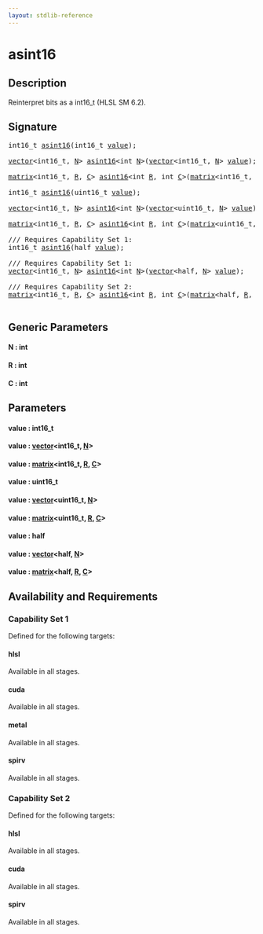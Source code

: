 ```yaml
---
layout: stdlib-reference
---
```


# asint16

## Description

Reinterpret bits as a int16_t (HLSL SM 6.2).




## Signature 

<pre>
int16_t <a href="asint16.html">asint16</a>(int16_t <a href="asint16.html#decl-value" class="code_param">value</a>);

<a href="../types/vector/index.html" class="code_type">vector</a>&lt;int16_t, <a href="asint16.html#decl-N" class="code_var">N</a>&gt; <a href="asint16.html">asint16</a>&lt;<span class="code_keyword">int</span> <a href="asint16.html#decl-N" class="code_var">N</a>&gt;(<a href="../types/vector/index.html" class="code_type">vector</a>&lt;int16_t, <a href="asint16.html#decl-N" class="code_var">N</a>&gt; <a href="asint16.html#decl-value" class="code_param">value</a>);

<a href="../types/matrix/index.html" class="code_type">matrix</a>&lt;int16_t, <a href="asint16.html#decl-R" class="code_var">R</a>, <a href="asint16.html#decl-C" class="code_var">C</a>&gt; <a href="asint16.html">asint16</a>&lt;<span class="code_keyword">int</span> <a href="asint16.html#decl-R" class="code_var">R</a>, <span class="code_keyword">int</span> <a href="asint16.html#decl-C" class="code_var">C</a>&gt;(<a href="../types/matrix/index.html" class="code_type">matrix</a>&lt;int16_t, <a href="asint16.html#decl-R" class="code_var">R</a>, <a href="asint16.html#decl-C" class="code_var">C</a>&gt; <a href="asint16.html#decl-value" class="code_param">value</a>);

int16_t <a href="asint16.html">asint16</a>(uint16_t <a href="asint16.html#decl-value" class="code_param">value</a>);

<a href="../types/vector/index.html" class="code_type">vector</a>&lt;int16_t, <a href="asint16.html#decl-N" class="code_var">N</a>&gt; <a href="asint16.html">asint16</a>&lt;<span class="code_keyword">int</span> <a href="asint16.html#decl-N" class="code_var">N</a>&gt;(<a href="../types/vector/index.html" class="code_type">vector</a>&lt;uint16_t, <a href="asint16.html#decl-N" class="code_var">N</a>&gt; <a href="asint16.html#decl-value" class="code_param">value</a>);

<a href="../types/matrix/index.html" class="code_type">matrix</a>&lt;int16_t, <a href="asint16.html#decl-R" class="code_var">R</a>, <a href="asint16.html#decl-C" class="code_var">C</a>&gt; <a href="asint16.html">asint16</a>&lt;<span class="code_keyword">int</span> <a href="asint16.html#decl-R" class="code_var">R</a>, <span class="code_keyword">int</span> <a href="asint16.html#decl-C" class="code_var">C</a>&gt;(<a href="../types/matrix/index.html" class="code_type">matrix</a>&lt;uint16_t, <a href="asint16.html#decl-R" class="code_var">R</a>, <a href="asint16.html#decl-C" class="code_var">C</a>&gt; <a href="asint16.html#decl-value" class="code_param">value</a>);

/// Requires Capability Set 1:
int16_t <a href="asint16.html">asint16</a>(<span class="code_keyword">half</span> <a href="asint16.html#decl-value" class="code_param">value</a>);

/// Requires Capability Set 1:
<a href="../types/vector/index.html" class="code_type">vector</a>&lt;int16_t, <a href="asint16.html#decl-N" class="code_var">N</a>&gt; <a href="asint16.html">asint16</a>&lt;<span class="code_keyword">int</span> <a href="asint16.html#decl-N" class="code_var">N</a>&gt;(<a href="../types/vector/index.html" class="code_type">vector</a>&lt;<span class="code_keyword">half</span>, <a href="asint16.html#decl-N" class="code_var">N</a>&gt; <a href="asint16.html#decl-value" class="code_param">value</a>);

/// Requires Capability Set 2:
<a href="../types/matrix/index.html" class="code_type">matrix</a>&lt;int16_t, <a href="asint16.html#decl-R" class="code_var">R</a>, <a href="asint16.html#decl-C" class="code_var">C</a>&gt; <a href="asint16.html">asint16</a>&lt;<span class="code_keyword">int</span> <a href="asint16.html#decl-R" class="code_var">R</a>, <span class="code_keyword">int</span> <a href="asint16.html#decl-C" class="code_var">C</a>&gt;(<a href="../types/matrix/index.html" class="code_type">matrix</a>&lt;<span class="code_keyword">half</span>, <a href="asint16.html#decl-R" class="code_var">R</a>, <a href="asint16.html#decl-C" class="code_var">C</a>&gt; <a href="asint16.html#decl-value" class="code_param">value</a>);

</pre>

## Generic Parameters

####  <a id="decl-N"></a>N  : int
####  <a id="decl-R"></a>R  : int
####  <a id="decl-C"></a>C  : int

## Parameters

####  <a id="decl-value"></a>value  : int16\_t
####  <a id="decl-value"></a>value  : [vector](../types/vector/index.html)\<int16\_t, [N](../types/vector/index.html#decl-N)\>
####  <a id="decl-value"></a>value  : [matrix](../types/matrix/index.html)\<int16\_t, [R](../types/matrix/index.html#decl-R), [C](../types/matrix/index.html#decl-C)\>
####  <a id="decl-value"></a>value  : uint16\_t
####  <a id="decl-value"></a>value  : [vector](../types/vector/index.html)\<uint16\_t, [N](../types/vector/index.html#decl-N)\>
####  <a id="decl-value"></a>value  : [matrix](../types/matrix/index.html)\<uint16\_t, [R](../types/matrix/index.html#decl-R), [C](../types/matrix/index.html#decl-C)\>
####  <a id="decl-value"></a>value  : half
####  <a id="decl-value"></a>value  : [vector](../types/vector/index.html)\<half, [N](../types/vector/index.html#decl-N)\>
####  <a id="decl-value"></a>value  : [matrix](../types/matrix/index.html)\<half, [R](../types/matrix/index.html#decl-R), [C](../types/matrix/index.html#decl-C)\>

## Availability and Requirements

### Capability Set 1

Defined for the following targets:

#### hlsl
Available in all stages.

#### cuda
Available in all stages.

#### metal
Available in all stages.

#### spirv
Available in all stages.


### Capability Set 2

Defined for the following targets:

#### hlsl
Available in all stages.

#### cuda
Available in all stages.

#### spirv
Available in all stages.



